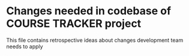 # Changes needed in codebase of COURSE TRACKER project

This file contains retrospective ideas about changes development team needs to apply
